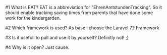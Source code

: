 #1 What is EAT?
EAT is a abbreviation for "EhrenAmtstundenTracking". So it should enable tracking saving times from parents that have done some work for the kindergarden.

#2 Which framework is used?
As base i choose the Laravel 7.? Framework

#3 Is it usefull to pull and use it by yourself?
Definitly not! ;)

#4 Why is it open?
Just cause.
